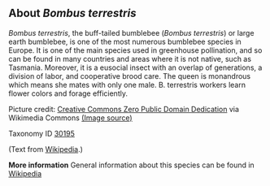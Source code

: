 **About *Bombus terrestris***
-------------------------
*Bombus terrestris*, the buff-tailed bumblebee (*Bombus terrestris*) 
or large earth bumblebee, is one of the most numerous bumblebee 
species in Europe. It is one of the main species used in greenhouse 
pollination, and so can be found in many countries and areas where it 
is not native, such as Tasmania. Moreover, it is a eusocial insect 
with an overlap of generations, a division of labor, and cooperative 
brood care. The queen is monandrous which means she mates with only 
one male. B. terrestris workers learn flower colors and forage 
efficiently.

Picture credit: [Creative Commons Zero Public Domain Dedication](http://creativecommons.org/publicdomain/zero/1.0/deed.en) via Wikimedia Commons [(Image source)](https://en.wikipedia.org/wiki/File:Bombus_terrestris.jpg)

Taxonomy ID [30195](https://www.uniprot.org/taxonomy/30195)

(Text from [Wikipedia](https://en.wikipedia.org/).)

**More information**
General information about this species can be found in [Wikipedia](https://en.wikipedia.org/wiki/Bombus_terrestris)
